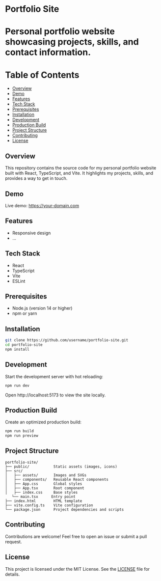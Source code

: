 # Portfolio Site

# Personal portfolio website showcasing projects, skills, and contact information.

# Table of Contents
- [Overview](#overview)
- [Demo](#demo)
- [Features](#features)
- [Tech Stack](#tech-stack)
- [Prerequisites](#prerequisites)
- [Installation](#installation)
- [Development](#development)
- [Production Build](#production-build)
- [Project Structure](#project-structure)
- [Contributing](#contributing)
- [License](#license)

## Overview

This repository contains the source code for my personal portfolio website built with React, TypeScript, and Vite. It highlights my projects, skills, and provides a way to get in touch.

## Demo

Live demo: https://your-domain.com

## Features

- Responsive design
- ...

## Tech Stack

- React
- TypeScript
- Vite
- ESLint

## Prerequisites

- Node.js (version 14 or higher)
- npm or yarn

## Installation

```bash
git clone https://github.com/username/portfolio-site.git
cd portfolio-site
npm install
```

## Development

Start the development server with hot reloading:

```bash
npm run dev
```

Open http://localhost:5173 to view the site locally.

## Production Build

Create an optimized production build:

```bash
npm run build
npm run preview
```

## Project Structure

```
portfolio-site/
├── public/           Static assets (images, icons)
├── src/
│   ├── assets/       Images and SVGs
│   ├── components/   Reusable React components
│   ├── App.css       Global styles
│   ├── App.tsx       Root component
│   ├── index.css     Base styles
   └── main.tsx      Entry point
├── index.html        HTML template
├── vite.config.ts    Vite configuration
└── package.json      Project dependencies and scripts
```

## Contributing

Contributions are welcome! Feel free to open an issue or submit a pull request.

## License

This project is licensed under the MIT License. See the [LICENSE](LICENSE) file for details.

